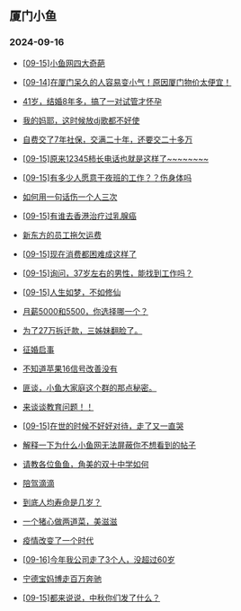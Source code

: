 ## 厦门小鱼 
### 2024-09-16

+ [[09-15]小鱼网四大奇葩](http://bbs.xmfish.com/read-htm-tid-18243726.html)

+ [[09-14]在厦门呆久的人容易变小气！原因厦门物价太便宜！](http://bbs.xmfish.com/read-htm-tid-18243711.html)

+ [41岁，结婚8年多，搞了一对试管才怀孕](http://bbs.xmfish.com/read-htm-tid-18243704.html)

+ [我的妈耶，这时候放dj歌都不好使](http://bbs.xmfish.com/read-htm-tid-18243705.html)

+ [自费交了7年社保，交满二十年，还要交二十多万](http://bbs.xmfish.com/read-htm-tid-18243717.html)

+ [[09-15]原来12345柿长电话也就是这样了~~~~~~~~](http://bbs.xmfish.com/read-htm-tid-18243762.html)

+ [[09-15]有多少人愿意干夜班的工作？？伤身体吗](http://bbs.xmfish.com/read-htm-tid-18243797.html)

+ [如何用一句话伤一个人三次](http://bbs.xmfish.com/read-htm-tid-18243773.html)

+ [[09-15]有谁去香港治疗过乳腺癌](http://bbs.xmfish.com/read-htm-tid-18243728.html)

+ [新东方的员工拖欠运费](http://bbs.xmfish.com/read-htm-tid-18243755.html)

+ [[09-15]现在消费都困难成这样了](http://bbs.xmfish.com/read-htm-tid-18243880.html)

+ [[09-15]询问，37岁左右的男性，能找到工作吗？](http://bbs.xmfish.com/read-htm-tid-18243791.html)

+ [[09-15]人生如梦，不如修仙](http://bbs.xmfish.com/read-htm-tid-18243742.html)

+ [月薪5000和5500，你选择哪一个？](http://bbs.xmfish.com/read-htm-tid-18243847.html)

+ [为了27万拆迁款，三姊妹翻脸了。](http://bbs.xmfish.com/read-htm-tid-18243788.html)

+ [征婚启事](http://bbs.xmfish.com/read-htm-tid-18243734.html)

+ [不知道苹果16信号改善没有](http://bbs.xmfish.com/read-htm-tid-18243785.html)

+ [匪谈，小鱼大家庭这个群的那点秘密。](http://bbs.xmfish.com/read-htm-tid-18243904.html)

+ [来谈谈教育问题！！](http://bbs.xmfish.com/read-htm-tid-18243924.html)

+ [[09-15]在世的时候不好好对待，走了又一直哭](http://bbs.xmfish.com/read-htm-tid-18243915.html)

+ [解释一下为什么小鱼网无法屏蔽你不想看到的帖子](http://bbs.xmfish.com/read-htm-tid-18243970.html)

+ [请教各位鱼鱼，角美的双十中学如何](http://bbs.xmfish.com/read-htm-tid-18243885.html)

+ [陪驾滴滴](http://bbs.xmfish.com/read-htm-tid-18243866.html)

+ [到底人均寿命是几岁？](http://bbs.xmfish.com/read-htm-tid-18243958.html)

+ [一个猪心做两道菜，美滋滋](http://bbs.xmfish.com/read-htm-tid-18243929.html)

+ [疫情改变了一个时代](http://bbs.xmfish.com/read-htm-tid-18243977.html)

+ [[09-16]今年我公司走了3个人，没超过60岁](http://bbs.xmfish.com/read-htm-tid-18244026.html)

+ [宁德宝妈博走百万奔驰](http://bbs.xmfish.com/read-htm-tid-18243954.html)

+ [[09-15]都来说说，中秋你们发了什么？](http://bbs.xmfish.com/read-htm-tid-18243931.html)

